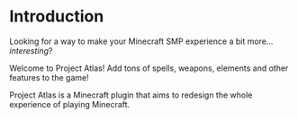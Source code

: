 # Introduction

Looking for a way to make your Minecraft SMP experience a bit more... <i>interesting</i>?

Welcome to Project Atlas! Add tons of spells, weapons, elements and other features to the game!

<chapter title="What is Project Atlas?"/>

Project Atlas is a Minecraft plugin that aims to redesign the whole experience of playing Minecraft.

